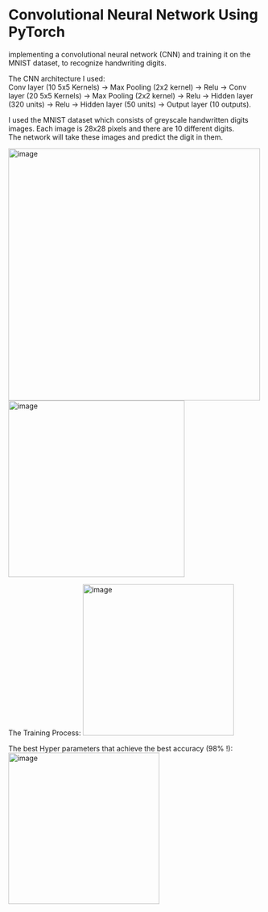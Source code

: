 # Convolutional Neural Network Using PyTorch   

implementing a convolutional neural network (CNN) and training it on the MNIST dataset, to recognize handwriting digits.  

The CNN architecture I used:  
Conv layer (10 5x5 Kernels) -> Max Pooling (2x2 kernel) -> Relu -> Conv layer (20 5x5 Kernels) -> Max Pooling (2x2 kernel) -> Relu -> Hidden layer (320 units) -> Relu -> Hidden layer (50 units) -> Output layer (10 outputs).

I used the MNIST dataset which consists of greyscale handwritten digits images.
Each image is 28x28 pixels and there are 10 different digits.  
The network will take these images and predict the digit in them.

<p float="left">
<img width="500" alt="image" src="https://user-images.githubusercontent.com/112930532/211188122-9b5d41ff-eb3f-44dd-b94b-b2aee58412d7.png">
<img width="350" alt="image" src="https://user-images.githubusercontent.com/112930532/211188147-cbb7cbad-5c2b-4007-830e-70e147470f79.png"> 

The Training Process:
<img width="300" alt="image" src="https://user-images.githubusercontent.com/112930532/211188061-d484ee21-e569-4422-b1f6-062a285e089b.png">  

The best Hyper parameters that achieve the best accuracy (98% !):
<img width="300" alt="image" src="https://user-images.githubusercontent.com/112930532/211188068-6b1b3028-120a-483c-8f63-79f813164439.png">
